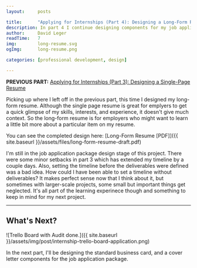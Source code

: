 ```yaml
---
layout:     posts

title:      "Applying for Internships (Part 4): Designing a Long-Form Resume"
description: In part 4 I continue designing components for my job application package. Using the design completed in part 3 as a style guide, I designed my long-form resume, which gives a more detailed description of my experience and career objectives.
author:     David Leger
readTime:   7
img:        long-resume.svg
ogImg:      long-resume.png

categories: [professional development, design]

---
```


**PREVIOUS PART:** [Applying for Internships (Part 3): Designing a Single-Page Resume]({{page.previous.url}})

Picking up where I left off in the previous part, this time I designed my long-form resume. Although the single page resume is great for emplyers to get a quick glimpse of my skills, interests, and experience, it doesn't give much context. So the long-form resume is for employers who might want to learn a little bit more about a particular item on my resume.

You can see the completed design here: [Long-Form Resume [PDF]]({{ site.baseurl }}/assets/files/long-form-resume-draft.pdf)

I'm still in the job application package design stage of this project. There were some minor setbacks in part 3 which has extended my timeline by a couple days. Also, setting the timeline before the deliverables were defined was a bad idea. How could I have been able to set a timeline without deliverables? It makes perfect sense now that I think about it, but sometimes with larger-scale projects, some small but important things get neglected. It's all part of the learning experinece though and something to keep in mind for my next project.

***

## What's Next?

![Trello Board with Audit done.]({{ site.baseurl }}/assets/img/post/internship-trello-board-application.png)

In the next part, I'll be designing the standard business card, and a cover letter components for the job application package. 

